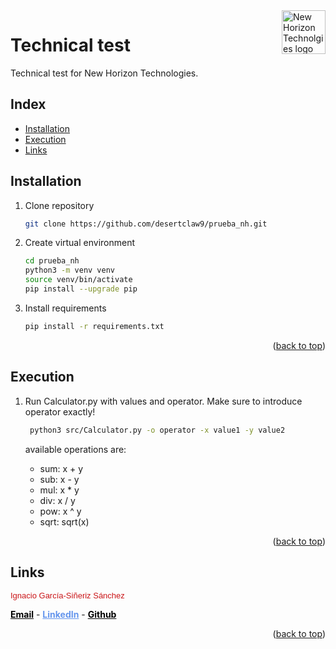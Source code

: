<div id="top"></div>

<a href="https://nhtechnologies.com/en/home-en/">
    <img src="https://nhtechnologies.com/wp-content/uploads/2021/01/Logo_newhorizon_Technologies_b.png" alt="New Horizon Technolgies logo" title="New Horizon Technolgies" align="right" height="70" />
</a>

# Technical test

Technical test for New Horizon Technologies.

## Index

- [Installation](#installation)
- [Execution](#execution)
- [Links](#links)

## Installation

1. Clone repository
   ```sh
   git clone https://github.com/desertclaw9/prueba_nh.git
   ```
   
2. Create virtual environment
   ```sh
   cd prueba_nh
   python3 -m venv venv
   source venv/bin/activate
   pip install --upgrade pip
    ```

3. Install requirements
    ```sh
    pip install -r requirements.txt
    ```
   
<p align="right">(<a href="#top">back to top</a>)</p>

## Execution

1. Run Calculator.py with values and operator. Make sure to introduce operator exactly!
    ```sh
     python3 src/Calculator.py -o operator -x value1 -y value2
     ```
   
   available operations are:
   - sum: x + y
   - sub: x - y
   - mul: x * y
   - div: x / y
   - pow: x ^ y
   - sqrt: sqrt(x)


<p align="right">(<a href="#top">back to top</a>)</p>

## Links

<td style="font-family:Arial, Helvetica, sans-serif; font-size:10px">     

<span style="font-family:Arial, Helvetica, sans-serif; font-size:13px;color:#ca1518">Ignacio García-Siñeriz Sánchez</span></p>
<a href="mailto:nachogssm@gmail.com" style="font-weight: bold; color: #000;" target="_blank">Email</a> - 
<a href="https://www.linkedin.com/in/ignacio-garc%C3%ADa-si%C3%B1eriz-s%C3%A1nchez-0a2519129/" style="font-weight: bold; color: #6495ED;" target="_blank">LinkedIn</a> - 
<a href="https://github.com/desertclaw9" style="font-weight: bold; color: #000;" target="_blank">Github</a>
</td>

<p align="right">(<a href="#top">back to top</a>)</p>